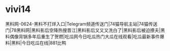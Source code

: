 # vivi14
黑料网-0624-黑料不打烊入口|Telegram频道传送门|74猫导航主站|74猫传送门|78黑料网|黑料影后空降热搜晋江|黑料影后又又又洗白了|黑料影后被迫撩夫|黑料偶像背锅多年后重生了贺燃|吃瓜网今日吃瓜热门大瓜在线观看|吃瓜最新事件爆料|黑料|今日吃瓜在线|881比鸭
